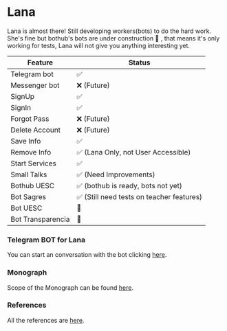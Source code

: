 # Lana
Lana is almost there! Still developing workers(bots) to do the hard work. She's fine but bothub's bots are under construction 🚧 , that means it's only working for tests, Lana will not give you anything interesting yet.

Feature | Status
------------ | -------------
Telegram bot | ✅
Messenger bot | ❌ (Future)
SignUp| ✅
SignIn | ✅
Forgot Pass | ❌ (Future)
Delete Account | ❌ (Future)
Save Info | ✅
Remove Info | ✅ (Lana Only, not User Accessible)
Start Services | ✅
Small Talks | ✅ (Need Improvements)
Bothub UESC | ✅ (bothub is ready, bots not yet)
Bot Sagres | ✅ (Still need tests on teacher features)
Bot UESC | 🚧
Bot Transparencia | 🚧

### Telegram BOT for Lana
You can start an conversation with the bot clicking [here](https://t.me/lana_pa_bot). 

### Monograph
Scope of the Monograph can be found [here](/Docs/MONOGRAPH-SCOPE.md).

### References
All the references are [here](/Docs/REFERENCES.md).